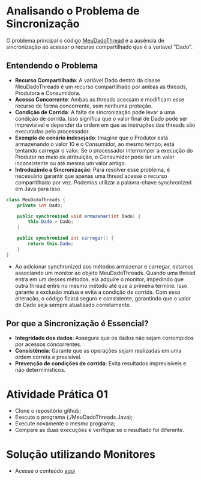 # Analisando o Problema de Sincronização
O problema principal o código [MeuDadoThread](./MeuDadoThread.java) é a ausência de sincronização ao acessar o recurso compartilhado que é a variavel "Dado".

## Entendendo o Problema
* **Recurso Compartilhado**: A variável Dado dentro da classe MeuDadoThreads é um recurso compartilhado por ambas as threads, Produtora e Consumidora.
* **Acesso Concorrente**: Ambas as threads acessam e modificam esse recurso de forma concorrente, sem nenhuma proteção.
* **Condição de Corrida**: A falta de sincronização pode levar a uma condição de corrida. Isso significa que o valor final de Dado pode ser imprevisível e depender da ordem em que as instruções das threads são executadas pelo processador.
* **Exemplo de cenário indesejado**: Imagine que o Produtor está armazenando o valor 10 e o Consumidor, ao mesmo tempo, está tentando carregar o valor. Se o processador interromper a execução do Produtor no meio da atribuição, o Consumidor pode ler um valor inconsistente ou até mesmo um valor antigo.
* **Introduzindo a Sincronização**: Para resolver esse problema, é necessário garantir que apenas uma thread acesse o recurso compartilhado por vez. Podemos utilizar a palavra-chave synchronized em Java para isso.

```java
class MeuDadoThreads {
    private int Dado;

    public synchronized void armazenar(int Dado) {
        this.Dado = Dado;
    }

    public synchronized int carregar() {
        return this.Dado;
    }
}
```
* Ao adicionar synchronized aos métodos armazenar e carregar, estamos associando um monitor ao objeto MeuDadoThreads. Quando uma thread entra em um desses métodos, ela adquire o monitor, impedindo que outra thread entre no mesmo método até que a primeira termine. Isso garante a exclusão mútua e evita a condição de corrida. Com essa alteração, o código ficará seguro e consistente, garantindo que o valor de Dado seja sempre atualizado corretamente.

## Por que a Sincronização é Essencial?
* **Integridade dos dados**: Assegura que os dados não sejam corrompidos por acessos concorrentes.
* **Consistência**: Garante que as operações sejam realizadas em uma ordem correta e previsível.
* **Prevenção de condições de corrida**: Evita resultados imprevisíveis e não determinísticos.

# Atividade Prática 01
* Clone o repositório github;
* Execute o programa (./MeuDadoThreads.Java);
* Execute novamente o mesmo programa;
* Compare as duas execuções e verifique se o resultado foi diferente.

# Solução utilizando Monitores
* Acesse o conteúdo [aqui](../monitor/monitor.md)
